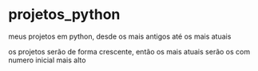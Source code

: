 # projetos_python

meus projetos em python, desde os mais antigos até os mais atuais

os projetos serão de forma crescente, então os mais atuais serão os com numero inicial mais alto
